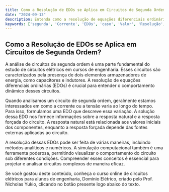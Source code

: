 ```yaml
---
title: Como a Resolução de EDOs se Aplica em Circuitos de Segunda Ordem?
date: "2024-09-13"
description: Entenda como a resolução de equações diferenciais ordinárias (EDOs) é aplicada na análise de circuitos de segunda ordem.
keywords: ['segunda', 'Corrente', 'EDOs', 'caso', 'Valor', 'Resolução', 'Simulação']
---
```


## Como a Resolução de EDOs se Aplica em Circuitos de Segunda Ordem?

A análise de circuitos de segunda ordem é uma parte fundamental do estudo de circuitos elétricos em cursos de engenharia. Esses circuitos são caracterizados pela presença de dois elementos armazenadores de energia, como capacitores e indutores. A resolução de equações diferenciais ordinárias (EDOs) é crucial para entender o comportamento dinâmico desses circuitos.

Quando analisamos um circuito de segunda ordem, geralmente estamos interessados em como a corrente ou a tensão varia ao longo do tempo. Para isso, formulamos uma EDO que descreve essa variação. A solução dessa EDO nos fornece informações sobre a resposta natural e a resposta forçada do circuito. A resposta natural está relacionada aos valores iniciais dos componentes, enquanto a resposta forçada depende das fontes externas aplicadas ao circuito.

A resolução dessas EDOs pode ser feita de várias maneiras, incluindo métodos analíticos e numéricos. A simulação computacional também é uma ferramenta poderosa, permitindo visualizar o comportamento do circuito sob diferentes condições. Compreender esses conceitos é essencial para projetar e analisar circuitos complexos de maneira eficaz.

Se você gostou deste conteúdo, conheça o curso online de circuitos elétricos para alunos de engenharia, Domínio Elétrico, criado pelo Prof. Nicholas Yukio, clicando no botão presente logo abaixo do texto.
